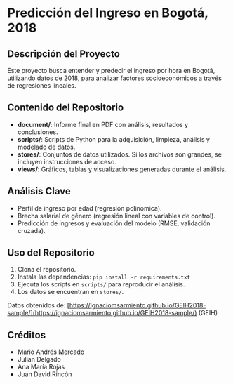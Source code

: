# Predicción del Ingreso en Bogotá, 2018

## Descripción del Proyecto

Este proyecto busca entender y predecir el ingreso por hora en Bogotá, utilizando datos de 2018, para analizar factores socioeconómicos a través de regresiones lineales.

## Contenido del Repositorio

*   **document/**: Informe final en PDF con análisis, resultados y conclusiones.
*   **scripts/**: Scripts de Python para la adquisición, limpieza, análisis y modelado de datos.
*   **stores/**: Conjuntos de datos utilizados. Si los archivos son grandes, se incluyen instrucciones de acceso.
*   **views/**: Gráficos, tablas y visualizaciones generadas durante el análisis.

## Análisis Clave

*   Perfil de ingreso por edad (regresión polinómica).
*   Brecha salarial de género (regresión lineal con variables de control).
*   Predicción de ingresos y evaluación del modelo (RMSE, validación cruzada).

## Uso del Repositorio

1.  Clona el repositorio.
2.  Instala las dependencias: `pip install -r requirements.txt`
3.  Ejecuta los scripts en `scripts/` para reproducir el análisis.
4.  Los datos se encuentran en `stores/`.

Datos obtenidos de: [https://ignaciomsarmiento.github.io/GEIH2018-sample/](https://ignaciomsarmiento.github.io/GEIH2018-sample/) (GEIH)

## Créditos

*   Mario Andrés Mercado
*   Julian Delgado
*   Ana María Rojas
*   Juan David Rincón
